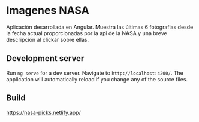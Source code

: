 # Imagenes NASA

Aplicación desarrollada en Angular.
Muestra las últimas 6 fotografias desde la fecha actual proporcionadas por la api de la NASA y una breve descripción al clickar sobre ellas.

## Development server

Run `ng serve` for a dev server. Navigate to `http://localhost:4200/`. The application will automatically reload if you change any of the source files.

## Build

https://nasa-picks.netlify.app/
